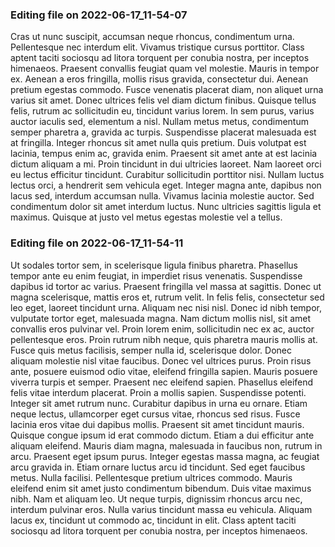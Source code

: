 

### Editing file on 2022-06-17_11-54-07

Cras ut nunc suscipit, accumsan neque rhoncus, condimentum urna. Pellentesque nec interdum elit. Vivamus tristique cursus porttitor. Class aptent taciti sociosqu ad litora torquent per conubia nostra, per inceptos himenaeos. Praesent convallis feugiat quam vel molestie. Mauris in tempor ex. Aenean a eros fringilla, mollis risus gravida, consectetur dui. Aenean pretium egestas commodo. Fusce venenatis placerat diam, non aliquet urna varius sit amet. Donec ultrices felis vel diam dictum finibus. Quisque tellus felis, rutrum ac sollicitudin eu, tincidunt varius lorem.
In sem purus, varius auctor iaculis sed, elementum a nisl. Nullam metus metus, condimentum semper pharetra a, gravida ac turpis. Suspendisse placerat malesuada est at fringilla. Integer rhoncus sit amet nulla quis pretium. Duis volutpat est lacinia, tempus enim ac, gravida enim. Praesent sit amet ante at est lacinia dictum aliquam a mi. Proin tincidunt in dui ultricies laoreet. Nam laoreet orci eu lectus efficitur tincidunt. Curabitur sollicitudin porttitor nisi. Nullam luctus lectus orci, a hendrerit sem vehicula eget. Integer magna ante, dapibus non lacus sed, interdum accumsan nulla. Vivamus lacinia molestie auctor. Sed condimentum dolor sit amet interdum luctus. Nunc ultricies sagittis ligula et maximus. Quisque at justo vel metus egestas molestie vel a tellus.




### Editing file on 2022-06-17_11-54-11

Ut sodales tortor sem, in scelerisque ligula finibus pharetra. Phasellus tempor ante eu enim feugiat, in imperdiet risus venenatis. Suspendisse dapibus id tortor ac varius. Praesent fringilla vel massa at sagittis. Donec ut magna scelerisque, mattis eros et, rutrum velit. In felis felis, consectetur sed leo eget, laoreet tincidunt urna. Aliquam nec nisi nisl.
Donec id nibh tempor, vulputate tortor eget, malesuada magna. Nam dictum mollis nisl, sit amet convallis eros pulvinar vel. Proin lorem enim, sollicitudin nec ex ac, auctor pellentesque eros. Proin rutrum nibh neque, quis pharetra mauris mollis at. Fusce quis metus facilisis, semper nulla id, scelerisque dolor. Donec aliquam molestie nisl vitae faucibus. Donec vel ultrices purus. Proin risus ante, posuere euismod odio vitae, eleifend fringilla sapien. Mauris posuere viverra turpis et semper. Praesent nec eleifend sapien. Phasellus eleifend felis vitae interdum placerat. Proin a mollis sapien. Suspendisse potenti. Integer sit amet rutrum nunc.
Curabitur dapibus in urna eu ornare. Etiam neque lectus, ullamcorper eget cursus vitae, rhoncus sed risus. Fusce lacinia eros vitae dui dapibus mollis. Praesent sit amet tincidunt mauris. Quisque congue ipsum id erat commodo dictum. Etiam a dui efficitur ante aliquam eleifend. Mauris diam magna, malesuada in faucibus non, rutrum in arcu. Praesent eget ipsum purus.
Integer egestas massa magna, ac feugiat arcu gravida in. Etiam ornare luctus arcu id tincidunt. Sed eget faucibus metus. Nulla facilisi. Pellentesque pretium ultrices commodo. Mauris eleifend enim sit amet justo condimentum bibendum. Duis vitae maximus nibh. Nam et aliquam leo. Ut neque turpis, dignissim rhoncus arcu nec, interdum pulvinar eros. Nulla varius tincidunt massa eu vehicula. Aliquam lacus ex, tincidunt ut commodo ac, tincidunt in elit. Class aptent taciti sociosqu ad litora torquent per conubia nostra, per inceptos himenaeos.


